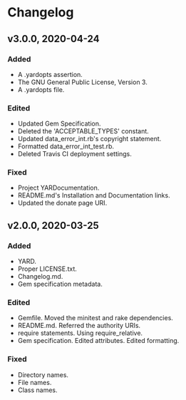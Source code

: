 # Changelog

## v3.0.0, 2020-04-24

### Added

- A .yardopts assertion.
- The GNU General Public License, Version 3.
- A .yardopts file.

### Edited

- Updated Gem Specification.
- Deleted the 'ACCEPTABLE_TYPES' constant.
- Updated data_error_int.rb's copyright statement.
- Formatted data_error_int_test.rb.
- Deleted Travis CI deployment settings.

### Fixed

- Project YARDocumentation.
- README.md's Installation and Documentation links.
- Updated the donate page URI.

## v2.0.0, 2020-03-25

### Added

- YARD.
- Proper LICENSE.txt.
- Changelog.md.
- Gem specification metadata.

### Edited

- Gemfile. Moved the minitest and rake dependencies.
- README.md. Referred the authority URIs.
- require statements. Using require_relative.
- Gem specification. Edited attributes. Edited formatting.

### Fixed

- Directory names.
- File names.
- Class names.
